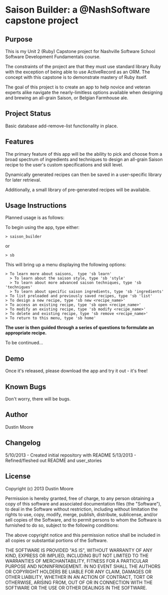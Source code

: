Saison Builder: a @NashSoftware capstone project
================================================

Purpose
-------
This is my Unit 2 (Ruby) Capstone project for Nashville Software School Software Development Fundamentals course.

The constraints of the project are that they must use standard library Ruby with the exception of being able to use ActiveRecord as an ORM. The concept with this capstone is to demonstrate mastery of Ruby itself.

The goal of this project is to create an app to help novice and veteran experts alike navigate the nearly-limitless options available when designing and brewing an all-grain Saison, or Belgian Farmhouse ale.

Project Status
--------------
Basic database add-remove-list functionality in place.

Features
--------
The primary feature of this app will be the ability to pick and choose from a broad spectrum of ingredients and techniques to design an all-grain Saison recipe to the user's custom specifications and skill level.

Dynamically generated recipes can then be saved in a user-specific library for later retrieval.

Additionally, a small library of pre-generated recipes will be available.

Usage Instructions
------------------
Planned usage is as follows:

To begin using the app, type either:

    > saison_builder
or

    > sb

This will bring up a menu displaying the following options:

    > To learn more about saisons,  type 'sb learn'
      > To learn about the saison style, type 'sb 'style'
      > To learn about more advanced saison techniques, type 'sb 'techniques'
      > To learn about specific saison ingredients, type 'sb 'ingredients'
    > To list preloaded and previously saved recipes, type 'sb 'list'
    > To design a new recipe, type 'sb new <recipe_name>'
    > To access an existing recipe, type 'sb open <recipe_name>'
    > To modify an existing recipe, type 'sb modify <recipe_name>'
    > To delete and existing recipe, type 'sb remove <recipe_name>'
    > To return to this menu, type 'sb home'

**The user is then guided through a series of questions to formulate an appropriate recipe.**

To be continued...

Demo
----
Once it's released, please download the app and try it out - it's free!

Known Bugs
----------
Don't worry, there will be bugs.

Author
------
Dustin Moore

Changelog
---------

5/10/2013 - Created initial repository with README
5/13/2013 - Refined/fleshed out README and user_stories

License
-------
Copyright (c) 2013 Dustin Moore

Permission is hereby granted, free of charge, to any person obtaining a copy
of this software and associated documentation files (the "Software"), to deal
in the Software without restriction, including without limitation the rights
to use, copy, modify, merge, publish, distribute, sublicense, and/or sell
copies of the Software, and to permit persons to whom the Software is
furnished to do so, subject to the following conditions:

The above copyright notice and this permission notice shall be included in
all copies or substantial portions of the Software.

THE SOFTWARE IS PROVIDED "AS IS", WITHOUT WARRANTY OF ANY KIND, EXPRESS OR
IMPLIED, INCLUDING BUT NOT LIMITED TO THE WARRANTIES OF MERCHANTABILITY,
FITNESS FOR A PARTICULAR PURPOSE AND NONINFRINGEMENT. IN NO EVENT SHALL THE
AUTHORS OR COPYRIGHT HOLDERS BE LIABLE FOR ANY CLAIM, DAMAGES OR OTHER
LIABILITY, WHETHER IN AN ACTION OF CONTRACT, TORT OR OTHERWISE, ARISING FROM,
OUT OF OR IN CONNECTION WITH THE SOFTWARE OR THE USE OR OTHER DEALINGS IN
THE SOFTWARE.
